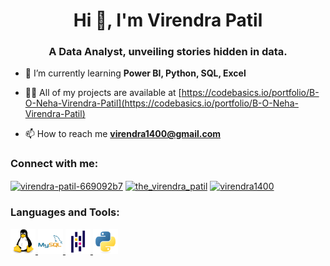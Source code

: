 <h1 align="center">Hi 👋, I'm Virendra Patil</h1>
<h3 align="center">A Data Analyst, unveiling stories hidden in data.</h3>

- 🌱 I’m currently learning **Power BI, Python, SQL, Excel**

- 👨‍💻 All of my projects are available at [https://codebasics.io/portfolio/B-O-Neha-Virendra-Patil](https://codebasics.io/portfolio/B-O-Neha-Virendra-Patil)

- 📫 How to reach me **virendra1400@gmail.com**

<h3 align="left">Connect with me:</h3>
<p align="left">
<a href="https://linkedin.com/in/virendra-patil-669092b7" target="blank"><img align="center" src="https://raw.githubusercontent.com/rahuldkjain/github-profile-readme-generator/master/src/images/icons/Social/linked-in-alt.svg" alt="virendra-patil-669092b7" height="30" width="40" /></a>
<a href="https://instagram.com/the_virendra_patil" target="blank"><img align="center" src="https://raw.githubusercontent.com/rahuldkjain/github-profile-readme-generator/master/src/images/icons/Social/instagram.svg" alt="the_virendra_patil" height="30" width="40" /></a>
<a href="https://www.hackerrank.com/virendra1400" target="blank"><img align="center" src="https://raw.githubusercontent.com/rahuldkjain/github-profile-readme-generator/master/src/images/icons/Social/hackerrank.svg" alt="virendra1400" height="30" width="40" /></a>
</p>

<h3 align="left">Languages and Tools:</h3>
<p align="left"> <a href="https://www.linux.org/" target="_blank" rel="noreferrer"> <img src="https://raw.githubusercontent.com/devicons/devicon/master/icons/linux/linux-original.svg" alt="linux" width="40" height="40"/> </a> <a href="https://www.mysql.com/" target="_blank" rel="noreferrer"> <img src="https://raw.githubusercontent.com/devicons/devicon/master/icons/mysql/mysql-original-wordmark.svg" alt="mysql" width="40" height="40"/> </a> <a href="https://pandas.pydata.org/" target="_blank" rel="noreferrer"> <img src="https://raw.githubusercontent.com/devicons/devicon/2ae2a900d2f041da66e950e4d48052658d850630/icons/pandas/pandas-original.svg" alt="pandas" width="40" height="40"/> </a> <a href="https://www.python.org" target="_blank" rel="noreferrer"> <img src="https://raw.githubusercontent.com/devicons/devicon/master/icons/python/python-original.svg" alt="python" width="40" height="40"/> </a> </p>

